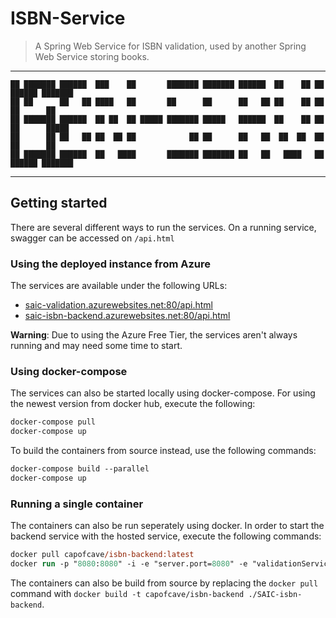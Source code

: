 # ISBN-Service
> A Spring Web Service for ISBN validation, used by another Spring Web Service storing books.

---
```
██ ███████ ██████  ███    ██       ███████ ███████ ██████  ██    ██ ██  ██████ ███████ 
██ ██      ██   ██ ████   ██       ██      ██      ██   ██ ██    ██ ██ ██      ██      
██ ███████ ██████  ██ ██  ██ █████ ███████ █████   ██████  ██    ██ ██ ██      █████   
██      ██ ██   ██ ██  ██ ██            ██ ██      ██   ██  ██  ██  ██ ██      ██      
██ ███████ ██████  ██   ████       ███████ ███████ ██   ██   ████   ██  ██████ ███████ 
```
---

## Getting started
There are several different ways to run the services. On a running service, swagger can be accessed on `/api.html`

### Using the deployed instance from Azure
The services are available under the following URLs:
- [saic-validation.azurewebsites.net:80/api.html](http://saic-validation.azurewebsites.net:80/api.html)
- [saic-isbn-backend.azurewebsites.net:80/api.html](http://saic-isbn-backend.azurewebsites.net:80/api.html)

**Warning**: Due to using the Azure Free Tier, the services aren't always running and may need some time to start.

### Using docker-compose
The services can also be started locally using docker-compose. For using the newest version from docker hub, execute the following:
```ps
docker-compose pull
docker-compose up
```
To build the containers from source instead, use the following commands:
```ps
docker-compose build --parallel
docker-compose up
```

### Running a single container
The containers can also be run seperately using docker. In order to start the backend service with the hosted service, execute the following commands:
```ps
docker pull capofcave/isbn-backend:latest
docker run -p "8080:8080" -i -e "server.port=8080" -e "validationService.url=saic-validation.azurewebsites.net:80" --name isbn-backend -t capofcave/isbn-backend
```
The containers can also be build from source by replacing the `docker pull` command with `docker build -t capofcave/isbn-backend ./SAIC-isbn-backend`.
